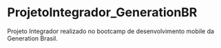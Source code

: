 # ProjetoIntegrador_GenerationBR
Projeto Integrador realizado no bootcamp de desenvolvimento mobile da Generation Brasil.
